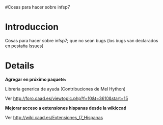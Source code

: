#Cosas para hacer sobre infsp7

# Introduccion #

Cosas para hacer sobre infsp7; que no sean bugs (los bugs van declarados en pestaña Issues)


# Details #

**Agregar en próximo paquete:**

Libreria generica de ayuda (Contribuciones de Mel Hython)

Ver http://foro.caad.es/viewtopic.php?f=10&t=3610&start=15

**Mejorar acceso a extensiones hispanas desde la wikiccad**

Ver http://wiki.caad.es/Extensiones_I7_Hispanas